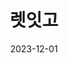 ---
layout:      project
title:       렛잇고
date:        2023-12-01
image:
  path:      /assets/img/projects/leteatgo.png
caption:     위치 기반 음식점 노출 및 방문 시 메뉴 가격 제공 앱
description: >
  매장 내 메뉴판 가격을 기준으로 가격 비교를 제공하는 플랫폼입니다. 
  사용자는 배달 앱과 달리 실 매장 가격을 확인하고 할인 및 이벤트 정보를 미리 확인할 수 있습니다.
links:
  - title:   Home
    url:     https://www.leteatgo.co.kr
  - title:   Source
    url:     https://github.com/nilgil/leteatgo
---